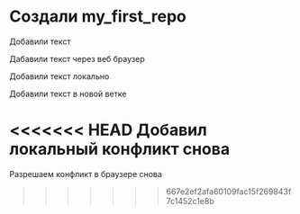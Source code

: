 # Создали my_first_repo

Добавили текст

Дабавили текст через веб браузер

Добавили текст локально

Добавили текст в новой ветке

<<<<<<< HEAD
Добавил локальный конфликт снова
=======
Разрешаем конфликт в браузере снова
>>>>>>> 667e2ef2afa60109fac15f269843f7c1452c1e8b
